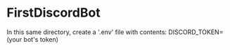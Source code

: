 # FirstDiscordBot

In this same directory, create a '.env' file with contents:
DISCORD_TOKEN=(your bot's token)
